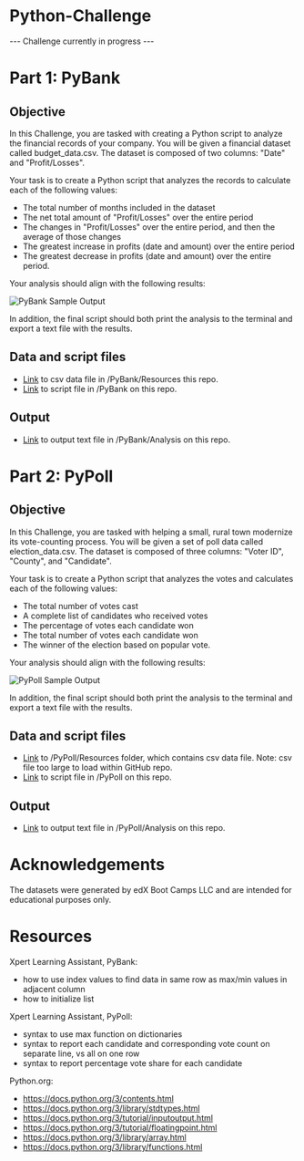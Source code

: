 # Python-Challenge

--- Challenge currently in progress ---

# Part 1: PyBank

## Objective

In this Challenge, you are tasked with creating a Python script to analyze the financial records of your company.
You will be given a financial dataset called budget_data.csv. The dataset is composed of two columns: "Date" and
"Profit/Losses".

Your task is to create a Python script that analyzes the records to calculate each of the following values:
* The total number of months included in the dataset
* The net total amount of "Profit/Losses" over the entire period
* The changes in "Profit/Losses" over the entire period, and then the average of those changes
* The greatest increase in profits (date and amount) over the entire period
* The greatest decrease in profits (date and amount) over the entire period.

Your analysis should align with the following results:

![PyBank Sample Output](https://github.com/user-attachments/assets/1fb77d16-d6bc-4c07-8d12-fc8f282671a7)

In addition, the final script should both print the analysis to the terminal and export a text file with the results.

## Data and script files
* [Link](https://github.com/brenprie/Python-Challenge/blob/main/PyBank/Resources/budget_data.csv) to csv data file in /PyBank/Resources this repo. 
* [Link](https://github.com/brenprie/Python-Challenge/blob/main/PyBank/main.py) to script file in /PyBank on this repo.

## Output
* [Link](https://github.com/brenprie/Python-Challenge/blob/main/PyBank/Analysis/budget_analysis.txt) to output text file in /PyBank/Analysis on this repo.

# Part 2: PyPoll

## Objective

In this Challenge, you are tasked with helping a small, rural town modernize its vote-counting process. You will be 
given a set of poll data called election_data.csv. The dataset is composed of three columns: "Voter ID", "County", 
and "Candidate". 

Your task is to create a Python script that analyzes the votes and calculates each of the following values:
* The total number of votes cast
* A complete list of candidates who received votes
* The percentage of votes each candidate won
* The total number of votes each candidate won
* The winner of the election based on popular vote.

Your analysis should align with the following results:

  ![PyPoll Sample Output](https://github.com/user-attachments/assets/3c34ee7a-9129-4e44-98ee-72feb2471e5d)


In addition, the final script should both print the analysis to the terminal and export a text file with the results.

## Data and script files
* [Link](https://github.com/brenprie/Python-Challenge/tree/main/PyPoll/Resources) to /PyPoll/Resources folder, which contains csv data file. Note: csv file too large to load within GitHub repo. 
* [Link](https://github.com/brenprie/Python-Challenge/blob/main/PyPoll/main.py) to script file in /PyPoll on this repo.

## Output
* [Link](https://github.com/brenprie/Python-Challenge/blob/main/PyPoll/Analysis/election_analysis.txt) to output text file in /PyPoll/Analysis on this repo. 

# Acknowledgements
The datasets were generated by edX Boot Camps LLC and are intended for educational purposes only.

# Resources
Xpert Learning Assistant, PyBank: 
* how to use index values to find data in same row as max/min values in adjacent column
* how to initialize list
  
Xpert Learning Assistant, PyPoll: 
* syntax to use max function on dictionaries
* syntax to report each candidate and corresponding vote count on separate line, vs all on one row
* syntax to report percentage vote share for each candidate
    
Python.org:
* https://docs.python.org/3/contents.html
* https://docs.python.org/3/library/stdtypes.html
* https://docs.python.org/3/tutorial/inputoutput.html
* https://docs.python.org/3/tutorial/floatingpoint.html
* https://docs.python.org/3/library/array.html
* https://docs.python.org/3/library/functions.html

